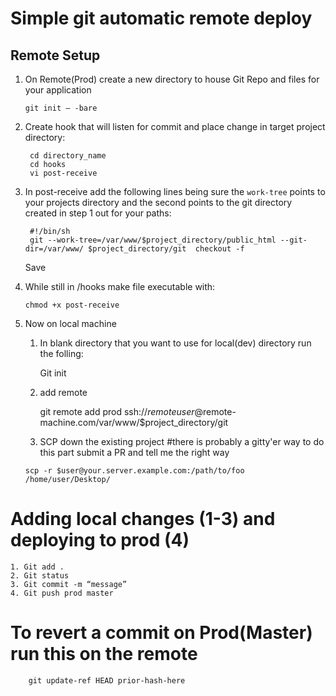 # Simple git automatic remote deploy



## Remote Setup 

1. On Remote(Prod) create a new directory to house Git Repo and files for your application

    `git init — -bare`
    

2. Create hook that will listen for commit and place change in target project directory:

        cd directory_name
        cd hooks
        vi post-receive


3. In post-receive add the following lines being sure the `work-tree` points to your projects directory and the second points to the git directory created in step 1 out for your paths: 
	
        #!/bin/sh
        git --work-tree=/var/www/$project_directory/public_html --git-dir=/var/www/	$project_directory/git 	checkout -f


	Save

4. While still in /hooks make file executable with:

	`chmod +x post-receive`

3. Now on local machine

 	1. In blank directory that you want to use for local(dev) directory run the folling:

        Git init 
	2. add remote 
	
        git remote add prod ssh://$remoteuser@$remote-machine.com/var/www/$project_directory/git
	
     3. SCP down the existing project #there is probably a gitty'er way to do this part submit a PR and tell me the right way
     
       scp -r $user@your.server.example.com:/path/to/foo /home/user/Desktop/

# Adding local changes (1-3) and deploying to prod (4)

	1. Git add . 
	2. Git status 
	3. Git commit -m “message”
	4. Git push prod master
	
	
# To revert a commit on Prod(Master) run this on the remote

        git update-ref HEAD prior-hash-here

  
  
 
